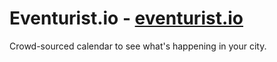 # Eventurist.io - [eventurist.io](http://eventurist.io/#/)
Crowd-sourced calendar to see what's happening in your city.
